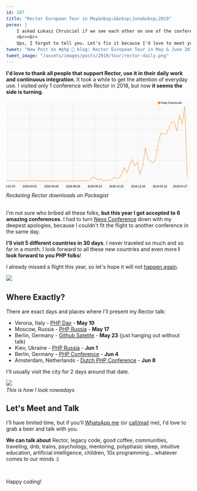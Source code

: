 ```yaml
---
id: 207
title: "Rector European Tour in May&nbsp;&&nbsp;June&nbsp;2019"
perex: |
    I asked Łukasz Chruściel if we see each other on one of the conferences I'm coming with Rector and I got and he's like: "I haven't noticed any announcements that you will talk somewhere. Did you set up any long distance trip?"
    <br><br>
    Ups, I forgot to tell you. Let's fix it because I'd love to meet you and hear about your pain points.
tweet: "New Post on #php 🐘 blog: Rector European Tour in May & June 2019 - I'll see you at @phpday @PHP_Russia @fwdays @phpconference and @dpcon - Thanks for having me ❤️️❤️️❤️️"
tweet_image: "/assets/images/posts/2019/tour/rector-daily.png"
---
```


**I'd love to thank all people that support Rector, use it in their daily work and continuous integration**. It took a while to get the attention of everyday use. I visited only 1 conference with Rector in 2018, but now **it seems the side is turning**.  

<div class="text-center">
    <img src="/assets/images/posts/2019/tour/rector-daily.png" class="img-thumbnail mt-4">
    <em>Rocketing Rector downloads on Packagist</em>
</div>

<br>

I'm not sure who bribed all these folks, **but this year I got accepted to 6 amazing conferences**. I had to turn [Neos Conference](https://www.neoscon.io/) down with my deepest apologies, because I couldn't fit the flight to another conference in the same day.
 
**I'll visit 5 different countries in 30 days**. I never traveled so much and so far in a month. I look forward to all these new countries and even more **I look forward to you PHP folks**! 

I already missed a flight this year, so let's hope it will not [happen again](/blog/2018/10/18/how-i-almost-missed-my-talk-in-php-asia-conference/). 

<div class="text-center">
    <img src="http://getrector.org/assets/images/logo/rector-no_frame_vector.svg" style="width: 7em" class="mt-5">
</div>

## Where Exactly?

There are exact days and places where I'll present my Rector talk:
 
- Verona, Italy - [PHP Day](https://2019.phpday.it/) - **May 10**
- Moscow, Russia - [PHP Russia](https://phprussia.ru/2019) - **May 17**
- Berlin, Germany - [Github Satelite](https://githubsatellite.com/) - **May 23** (just hanging out without talk)
- Kiev, Ukraine - [PHP Russia](https://fwdays.com/en/event/php-fwdays-2019) - **Jun 1**
- Berlin, Germany - [PHP Conference](https://phpconference.com/) - **Jun 4**
- Amsterdam, Netherlands - [Dutch PHP Conference](https://www.phpconference.nl/) - **Jun 8**

I'll usually visit the city for 2 days around that date.

<div class="text-center">
    <img src="/assets/images/talk_dresden.jpg" style="width: 30em" class="mt-4 img-thumbnail">
    <br> 
    <em>This is how I look nowadays</em>
</div>

## Let's Meet and Talk

I'll have limited time, but if you'll [WhatsApp me](https://api.whatsapp.com/send?phone=420776778332&text=Hi%20Tom,%20I'd%20love%20to%20meet%20you%20at%20the%20conference%20:) (or [call/mail](/contact/) me), I'd love to grab a beer and talk with you. 

**We can talk about** Rector, legacy code, good coffee, communities, traveling, dnb, trains, psychology, mentoring, polyphasic sleep, intuitive education, artificial intelligence, children, 10x programming... whatever comes to our minds :)

<br>

Happy coding!